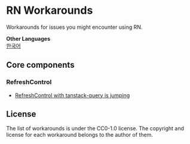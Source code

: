 # RN Workarounds

Workarounds for issues you might encounter using RN.

**Other Languages**<br />
[한국어](README-ko.md)

## Core components

### RefreshControl
* [RefreshControl with tanstack-query is jumping](en/core-components/refresh-control/refresh-control-with-tanstack-query-is-jumping.md)

## License
The list of workarounds is under the CC0-1.0 license. The copyright and license for each workaround belongs to the author of them.
